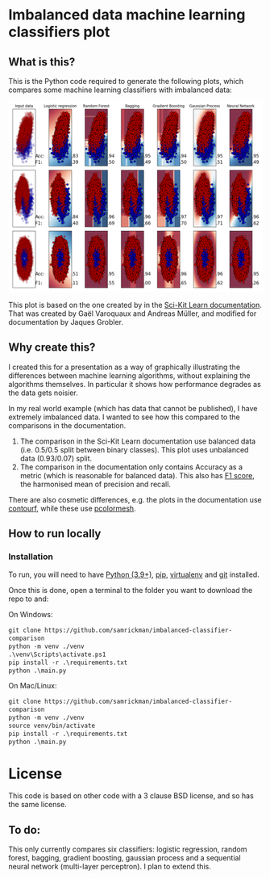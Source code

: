 # Imbalanced data machine learning classifiers plot

## What is this?

This is the Python code required to generate the following plots, which compares some machine learning classifiers with imbalanced data:

![Noisy data](https://raw.githubusercontent.com/samrickman/imbalanced-classifier-comparison/main/plots/algorithms.png)

This plot is based on the one created by in the [Sci-Kit Learn documentation](https://scikit-learn.org/stable/auto_examples/classification/plot_classifier_comparison.html). That was created by Gaël Varoquaux and Andreas Müller, and modified for documentation by Jaques Grobler.

## Why create this?

I created this for a presentation as a way of graphically illustrating the differences between machine learning algorithms, without explaining the algorithms themselves. In particular it shows how performance degrades as the data gets noisier.

In my real world example (which has data that cannot be published), I have extremely imbalanced data. I wanted to see how this compared to the comparisons in the documentation. 

1. The comparison in the Sci-Kit Learn documentation use balanced data (i.e. 0.5/0.5 split between binary classes). This plot uses unbalanced data (0.93/0.07) split.
2. The comparison in the documentation only contains Accuracy as a metric (which is reasonable for balanced data). This also has [F1 score](https://en.wikipedia.org/wiki/F-score), the harmonised mean of precision and recall.

There are also cosmetic differences, e.g. the plots in the documentation use [contourf](https://matplotlib.org/stable/api/_as_gen/matplotlib.pyplot.contourf.html#matplotlib.pyplot.contourf), while these use [pcolormesh](https://matplotlib.org/3.1.1/api/_as_gen/matplotlib.pyplot.pcolormesh.html).

## How to run locally

### Installation 

To run, you will need to have [Python (3.9+)](https://www.python.org/downloads/), [pip](https://pip.pypa.io/en/stable/installing/), [virtualenv](https://pypi.org/project/virtualenv/) and [git](https://git-scm.com/book/en/v2/Getting-Started-Installing-Git) installed. 

Once this is done, open a terminal to the folder you want to download the repo to and:

On Windows:
```
git clone https://github.com/samrickman/imbalanced-classifier-comparison
python -m venv ./venv
.\venv\Scripts\activate.ps1
pip install -r .\requirements.txt
python .\main.py
```

On Mac/Linux:
```
git clone https://github.com/samrickman/imbalanced-classifier-comparison
python -m venv ./venv
source venv/bin/activate
pip install -r .\requirements.txt
python .\main.py
```

# License

This code is based on other code with a 3 clause BSD license, and so has the same license. 

## To do:

This only currently compares six classifiers: logistic regression, random forest, bagging, gradient boosting, gaussian process and a sequential neural network (multi-layer perceptron). I plan to extend this.
